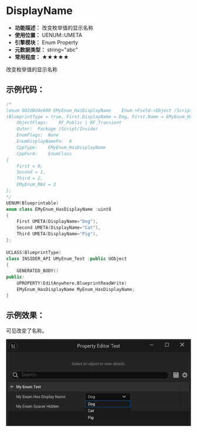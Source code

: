 ﻿# DisplayName

- **功能描述：** 改变枚举值的显示名称
- **使用位置：** UENUM::UMETA
- **引擎模块：** Enum Property
- **元数据类型：** string="abc"
- **常用程度：** ★★★★★

改变枚举值的显示名称

## 示例代码：

```cpp
/*
[enum 602d0d4e680 EMyEnum_HasDisplayName	Enum->Field->Object	/Script/Insider.EMyEnum_HasDisplayName]
(BlueprintType = true, First.DisplayName = Dog, First.Name = EMyEnum_HasDisplayName::First, IsBlueprintBase = true, ModuleRelativePath = Enum/MyEnum_Test.h, Second.DisplayName = Cat, Second.Name = EMyEnum_HasDisplayName::Second, Third.DisplayName = Pig, Third.Name = EMyEnum_HasDisplayName::Third)
	ObjectFlags:	RF_Public | RF_Transient 
	Outer:	Package /Script/Insider
	EnumFlags:	None
	EnumDisplayNameFn:	0
	CppType:	EMyEnum_HasDisplayName
	CppForm:	EnumClass
{
	First = 0,
	Second = 1,
	Third = 2,
	EMyEnum_MAX = 3
};
*/
UENUM(Blueprintable)
enum class EMyEnum_HasDisplayName :uint8
{
	First UMETA(DisplayName="Dog"),
	Second UMETA(DisplayName="Cat"),
	Third UMETA(DisplayName="Pig"),
};

UCLASS(BlueprintType)
class INSIDER_API UMyEnum_Test :public UObject
{
	GENERATED_BODY()
public:
	UPROPERTY(EditAnywhere,BlueprintReadWrite)
	EMyEnum_HasDisplayName MyEnum_HasDisplayName;
}
```

## 示例效果：

可见改变了名称。

![image.png](image.png)
